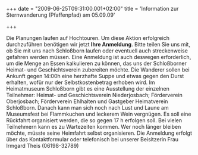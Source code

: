 +++
date = "2009-06-25T09:31:00.001+02:00"
title = 'Information zur Sternwanderung (Pfaffenpfad) am 05.09.09'


+++

Die Planungen laufen auf Hochtouren. Um diese Aktion erfolgreich durchzuführen benötigen wir jetzt **Ihre Anmeldung**. Bitte teilen Sie uns mit, ob Sie mit uns nach Schloßborn laufen oder eventuell auch streckenweise gefahren werden müssen. Eine Anmeldung ist auch deswegen erforderlich, um die Menge an Essen kalkulieren zu können, das uns der Schloßborner Heimat- und Geschichtsverein zubereiten möchte. Die Wanderer sollen bei Ankunft gegen 14:00h eine herzhafte Suppe und etwas gegen den Durst erhalten, wofür nur der Selbstkostenbetrag erhoben wird. Im Heimatmuseum Schloßborn gibt es eine Ausstellung der einzelnen Teilnehmer: Heimat- und Geschichtsverein Niederjosbach; Förderverein Oberjosbach; Förderverein Ehlhalten und Gastgeber Heimatverein Schloßborn. Danach kann man sich noch nach Lust und Laune am Museumsfest bei Flammkuchen und leckerem Wein vergnügen. Es soll eine Rückfahrt organisiert werden, die so gegen 17 h erfolgen soll. Bei vielen Teilnehmern kann es zu Wartezeiten kommen. Wer noch länger bleiben möchte, müsste seine Heimfahrt selbst organisieren. Die Anmeldung erfolgt über das Kontaktformular oder telefonisch bei unserer Beisitzerin Frau Irmgard Theis (06198-32789)

      